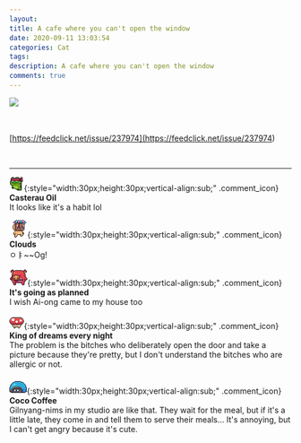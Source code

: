 ```yaml
---
layout: 
title: A cafe where you can't open the window
date: 2020-09-11 13:03:54
categories: Cat
tags: 
description: A cafe where you can't open the window
comments: true
---
```


![](https://blog.kakaocdn.net/dn/dSzrMP/btqH47RkGAU/nigFnQ7kHsNrt4nvG93yEK/img.jpg)

​

[https://feedclick.net/issue/237974](<https://feedclick.net/issue/237974>)

​

* * *

![comment](/assets/character/frog.png){:style="width:30px;height:30px;vertical-align:sub;" .comment_icon} **Casterau Oil**  
It looks like it's a habit lol   
  
![comment](/assets/character/mask.png){:style="width:30px;height:30px;vertical-align:sub;" .comment_icon} **Clouds**  
ㅇㅑ~~Og!   
  
![comment](/assets/character/pig.png){:style="width:30px;height:30px;vertical-align:sub;" .comment_icon} **It's going as planned**  
I wish Ai-ong came to my house too   
  
![comment](/assets/character/mushroom.png){:style="width:30px;height:30px;vertical-align:sub;" .comment_icon} **King of dreams every night**  
The problem is the bitches who deliberately open the door and take a picture because they're pretty, but I don't understand the bitches who are allergic or not.   
  
![comment](/assets/character/turtle.png){:style="width:30px;height:30px;vertical-align:sub;" .comment_icon} **Coco Coffee**  
Gilnyang-nims in my studio are like that. They wait for the meal, but if it's a little late, they come in and tell them to serve their meals... It's annoying, but I can't get angry because it's cute.  
  

